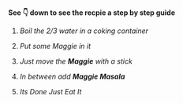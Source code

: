 **See :point_down: down to see the recpie a step by step guide**

1. *Boil the 2/3 water in a coking container*

2. *Put some Maggie in it*

3. *Just move the **Maggie** with a stick*

4. *In between add **Maggie Masala***

5. *Its Done Just Eat It*